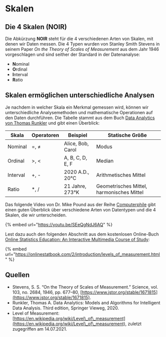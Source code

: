 # Skalen

## Die 4 Skalen (NOIR)

Die Abkürzung **NOIR** steht für die 4 verschiedenen Arten von Skalen, mit denen wir Daten messen. Die 4 Typen wurden von Stanley Smith Stevens in seinem Paper _On the Theory of Scales of Measurement_ aus dem Jahr 1946 vorgeschlagen und sind seither der Standard in der Datenanalyse:

* **N**ominal
* **O**rdinal
* **I**nterval
* **R**atio

## Skalen ermöglichen unterschiedliche Analysen

Je nachdem in welcher Skala ein Merkmal gemessen wird, können wir unterschiedliche Analysemethoden und mathematische Operationen auf den Daten durchführen. Die Tabelle stammt aus dem Buch [Data Analytics von Thomas Runkler](https://link.springer.com/book/10.1007/978-3-658-29779-4) und gibt einen Überblick:

| Skala    | Operatoren | Beispiel          | Statische Größe                           |
| -------- | ---------- | ----------------- | ----------------------------------------- |
| Nominal  | =, ≠       | Alice, Bob, Carol | Modus                                     |
| Ordinal  | >, <       | A, B, C, D, E, F  | Median                                    |
| Interval | +, -       | 2020 A.D., 20°C   | Arithmetisches Mittel                     |
| Ratio    | \*, /      | 21 Jahre, 273°K   | Geometrisches Mittel, harmonisches Mittel |

Das folgende Video von Dr. Mike Pound aus der Reihe [Computerphile](https://www.youtube.com/user/Computerphile) gibt einen guten Überblick über verschiedene Arten von Datentypen und die 4 Skalen, die wir unterscheiden.

{% embed url="https://youtu.be/SEeQgNdJ6AQ" %}

Lest dazu auch den folgenden Abschnitt aus dem kostenlosen Online-Buch [Online Statistics Education: An Interactive Multimedia Course of Study](https://onlinestatbook.com/2/index.html):

{% embed url="https://onlinestatbook.com/2/introduction/levels_of_measurement.html" %}

## Quellen

* Stevens, S. S. “On the Theory of Scales of Measurement.” Science, vol. 103, no. 2684, 1946, pp. 677–80, [https://www.jstor.org/stable/1671815](https://www.jstor.org/stable/1671815).
* Runkler, Thomas A. Data Analytics: Models and Algorithms for Intelligent Data Analysis. Third edition, Springer Vieweg, 2020.
* Level of Measurement: [https://en.wikipedia.org/wiki/Level\_of\_measurement](https://en.wikipedia.org/wiki/Level\_of\_measurement), zuletzt zugegriffen am 14.07.2021.
